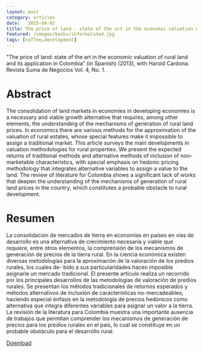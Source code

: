 ```yaml
---
layout: post
category: articles
date:   2015-04-02
title: The price of land - state of the art in the economic valuation of rural land and its application in Colombia" (in Spanish) (2013), with Harold Cardona. Revista Suma de Negocios Vol. 4, No. 1.
featured: /images/books/informalidad.jpg
tags: [coffee,development]
---
```

"The price of land: state of the art in the economic valuation of rural land and its application in Colombia" (in Spanish) (2013), with Harold Cardona. Revista Suma de Negocios Vol. 4, No. 1.

Abstract
====
The consolidation of land markets in economies in developing economies is a necessary and viable growth alternative that requires, among other elements, the understanding of the mechanisms of generation of rural land prices. In economics there are various methods for the approximation of the valuation of rural estates, whose special features make it impossible to assign a traditional market. This article surveys the main developments in valuation methodologies for rural properties. We present the expected returns of traditional methods and alternative methods of inclusion of non-marketable characteristics, with special emphasis on hedonic pricing methodology that integrates alternative variables to assign a value to the land. The review of literature for Colombia shows a significant lack of works that deepen the understanding of the mechanisms of generation of rural land prices in the country, which constitutes a probable obstacle to rural development.

Resumen
====

La consolidación  de mercados de tierra en economías en países en vías de desarrollo es una alternativa de crecimiento necesaria y viable que requiere, entre otros elementos, la comprensión de los mecanismos de generación de precios de la tierra rural. En la ciencia económica existen diversas metodologías para la aproximación de la valoración de los predios rurales, los cuales de- bido a sus particularidades hacen imposible asignarle un mercado tradicional. El presente artículo realiza un recorrido por los principales desarrollos de las metodologías de valoración de predios rurales. Se presentan los métodos tradicionales de retornos esperados y métodos alternativos de inclusión de características no-mercadeables, haciendo especial énfasis en la metodología de precios hedónicos como alternativa que integra diferentes variables para asignar un valor a la tierra. La revisión de la literatura para Colombia muestra una importante ausencia de trabajos que permitan comprender los mecanismos de generación de precios para los predios rurales en el país, lo cual se constituye en un probable obstáculo para el desarrollo rural.

[Download](http://publicaciones.konradlorenz.edu.co/index.php/SumaDeNegocios/article/view/1500)


